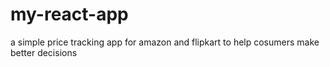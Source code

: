 # my-react-app
a simple price tracking app for amazon and flipkart to help cosumers make better decisions
